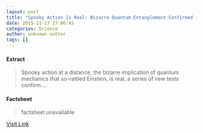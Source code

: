 ```yaml
---
layout: post
title: "Spooky Action Is Real: Bizarre Quantum Entanglement Confirmed in New Tests"
date: 2015-11-17 17:06:45
categories: Science
author: unknown author
tags: []
---
```



#### Extract
>Spooky action at a distance, the bizarre implication of quantum mechanics that so-rattled Einstein, is real, a series of new tests confirm....

#### Factsheet
>factsheet unavailable

[Visit Link](http://www.livescience.com/52811-spooky-action-is-real.html)


